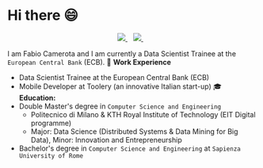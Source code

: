 # Hi there :smile:
<p align='center'>
  <a href="https://www.linkedin.com/in/fabio-camerota-685b75165/">
    <img src="https://img.shields.io/badge/LinkedIn-0077B5?style=for-the-badge&logo=linkedin&logoColor=white"></img>
  </a>&nbsp;&nbsp;
  <a href="mailto:fabiocamerota99@gmail.com">
    <img src="https://img.shields.io/badge/Gmail-D14836?style=for-the-badge&logo=gmail&logoColor=white"></img>
  </a> &nbsp;&nbsp;
</p>

I am Fabio Camerota and I am currently a Data Scientist Trainee at the `European Central Bank` (ECB).
:briefcase: **Work Experience**
- Data Scientist Trainee at the European Central Bank (ECB)
- Mobile Developer at Toolery (an innovative Italian start-up)
:mortar_board: **Education:**
- Double Master's degree in `Computer Science and Engineering`
    - Politecnico di Milano & KTH Royal Institute of Technology (EIT Digital programme)
    - Major: Data Science (Distributed Systems & Data Mining for Big Data), Minor: Innovation and Entrepreneurship
- Bachelor's degree in `Computer Science and Engineering` at `Sapienza University of Rome`
<!--
**FCameCode/FCameCode** is a ✨ _special_ ✨ repository because its `README.md` (this file) appears on your GitHub profile.

Here are some ideas to get you started:

- 🔭 I’m currently working on ...
- 🌱 I’m currently learning ...
- 👯 I’m looking to collaborate on ...
- 🤔 I’m looking for help with ...
- 💬 Ask me about ...
- 📫 How to reach me: ...
- 😄 Pronouns: ...
- ⚡ Fun fact: ...
-->
